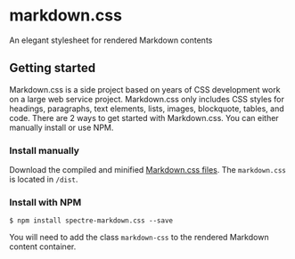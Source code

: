 # markdown.css
An elegant stylesheet for rendered Markdown contents

## Getting started
Markdown.css is a side project based on years of CSS development work on a large web service project. Markdown.css only includes CSS styles for headings, paragraphs, text elements, lists, images, blockquote, tables, and code. There are 2 ways to get started with Markdown.css. You can either manually install or use NPM.

### Install manually

Download the compiled and minified [Markdown.css files](https://github.com/picturepan2/markdown.css). The `markdown.css` is located in `/dist`.

### Install with NPM 

`$ npm install spectre-markdown.css --save`

You will need to add the class `markdown-css` to the rendered Markdown content container.
